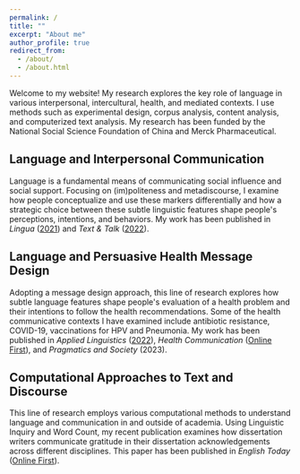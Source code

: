 ```yaml
---
permalink: /
title: ""
excerpt: "About me"
author_profile: true
redirect_from: 
  - /about/
  - /about.html
---
```


Welcome to my website! My research explores the key role of language in various interpersonal, intercultural, health, and mediated contexts. I use methods such as experimental design, corpus analysis, content analysis, and computerized text analysis. My research has been funded by the National Social Science Foundation of China and Merck Pharmaceutical.


Language and Interpersonal Communication
-----

Language is a fundamental means of communicating social influence and social support. Focusing on (im)politeness and metadiscourse, I examine how people conceptualize and use these markers differentially and how a strategic choice between these subtle linguistic features shape people's perceptions, intentions, and behaviors. My work has been published in _Lingua_ ([2021](https://jamesmianjia.github.io/files/Jia_Yang_2021_Lingua.pdf)) and _Text & Talk_ ([2022](https://jamesmianjia.github.io/files/Jia_Yao_2022_TT.pdf)).

Language and Persuasive Health Message Design
-----

Adopting a message design approach, this line of research explores how subtle language features shape people's evaluation of a health problem and their intentions to follow the health recommendations. Some of the health communicative contexts I have examined include antibiotic resistance, COVID-19, vaccinations for HPV and Pneumonia. My work has been published in _Applied Linguistics_ ([2022](https://jamesmianjia.github.io/files/Jia_2022_AL.pdf)), _Health Communication_ ([Online First](https://jamesmianjia.github.io/files/Zhang_Jia_McGlone_HC.pdf)), and _Pragmatics and Society_ (2023).


Computational Approaches to Text and Discourse
-----

This line of research employs various computational methods to understand language and communication in and outside of academia. Using Linguistic Inquiry and Word Count, my recent publication examines how dissertation writers communicate gratitude in their dissertation acknowledgements across different disciplines. This paper has been published in _English Today_ ([Online First](https://jamesmianjia.github.io/files/Jia_An_ET.pdf)).
